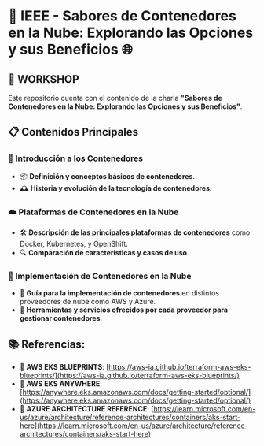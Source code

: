 # 🎉 IEEE - Sabores de Contenedores en la Nube: Explorando las Opciones y sus Beneficios 🌐

## 🚀 WORKSHOP
Este repositorio cuenta con el contenido de la charla **"Sabores de Contenedores en la Nube: Explorando las Opciones y sus Beneficios"**.

## 📋 Contenidos Principales

### 🧩 Introducción a los Contenedores

- 📦 **Definición y conceptos básicos de contenedores**.
- 🕰️ **Historia y evolución de la tecnología de contenedores**.

### ☁️ Plataformas de Contenedores en la Nube

- 🛠️ **Descripción de las principales plataformas de contenedores** como Docker, Kubernetes, y OpenShift.
- 🔍 **Comparación de características y casos de uso**.

### 📑 Implementación de Contenedores en la Nube

- 📝 **Guía para la implementación de contenedores** en distintos proveedores de nube como AWS y Azure.
- 🧰 **Herramientas y servicios ofrecidos por cada proveedor para gestionar contenedores**.

## 📚 Referencias:

- 📘 **AWS EKS BLUEPRINTS**: [https://aws-ia.github.io/terraform-aws-eks-blueprints/](https://aws-ia.github.io/terraform-aws-eks-blueprints/)
- 📙 **AWS EKS ANYWHERE**: [https://anywhere.eks.amazonaws.com/docs/getting-started/optional/](https://anywhere.eks.amazonaws.com/docs/getting-started/optional/)
- 📗 **AZURE ARCHITECTURE REFERENCE**: [https://learn.microsoft.com/en-us/azure/architecture/reference-architectures/containers/aks-start-here](https://learn.microsoft.com/en-us/azure/architecture/reference-architectures/containers/aks-start-here)
